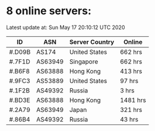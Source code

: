 # 8 online servers:

Latest update at: Sun May 17 20:10:12 UTC 2020

| ID | ASN | Server Country | Online |
| -- | --- | -------------- | ------ |
| #.D09B | AS174 | United States | 662 hrs |
| #.7F1D | AS63949 | Singapore | 662 hrs |
| #.B6F8 | AS63888 | Hong Kong | 413 hrs |
| #.9FC3 | AS53889 | United States | 97 hrs |
| #.1F2B | AS49392 | Russia | 3 hrs |
| #.BD3E | AS63888 | Hong Kong | 1481 hrs |
| #.2A79 | AS63949 | Japan | 321 hrs |
| #.86B4 | AS49392 | Russia | 43 hrs |

